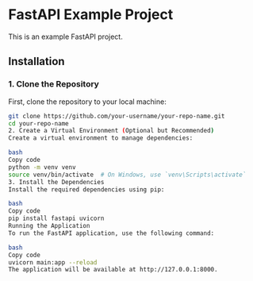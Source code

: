 # FastAPI Example Project

This is an example FastAPI project.

## Installation

### 1. Clone the Repository

First, clone the repository to your local machine:

```bash
git clone https://github.com/your-username/your-repo-name.git
cd your-repo-name
2. Create a Virtual Environment (Optional but Recommended)
Create a virtual environment to manage dependencies:

bash
Copy code
python -m venv venv
source venv/bin/activate  # On Windows, use `venv\Scripts\activate`
3. Install the Dependencies
Install the required dependencies using pip:

bash
Copy code
pip install fastapi uvicorn
Running the Application
To run the FastAPI application, use the following command:

bash
Copy code
uvicorn main:app --reload
The application will be available at http://127.0.0.1:8000.
